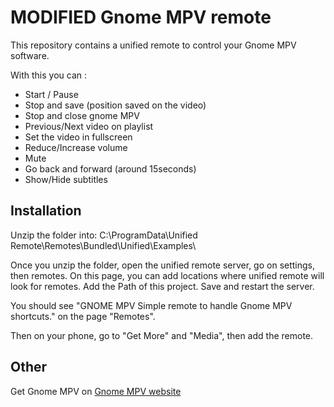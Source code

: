 # MODIFIED Gnome MPV remote
This repository contains a unified remote to control your Gnome MPV software.

With this you can :

- Start / Pause
- Stop and save (position saved on the video)
- Stop and close gnome MPV
- Previous/Next video on playlist 
- Set the video in fullscreen
- Reduce/Increase volume
- Mute
- Go back and forward (around 15seconds)
- Show/Hide subtitles


## Installation

Unzip the folder into: C:\ProgramData\Unified Remote\Remotes\Bundled\Unified\Examples\

Once you unzip the folder, open the unified remote server, go on settings, then remotes.
On this page, you can add locations where unified remote will look for remotes. Add the Path of this project. Save and restart the server.

You should see "GNOME MPV
Simple remote to handle Gnome MPV shortcuts." on the page "Remotes".

Then on your phone, go to "Get More" and "Media", then add the remote.


## Other

Get Gnome MPV on [Gnome MPV website](https://gnome-mpv.github.io)
